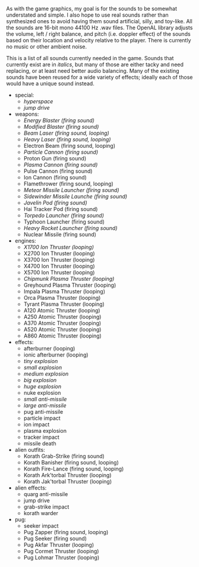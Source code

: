 As with the game graphics, my goal is for the sounds to be somewhat understated and simple. I also hope to use real sounds rather than synthesized ones to avoid having them sound artificial, silly, and toy-like. All the sounds are 16-bit mono 44100 Hz .wav files. The OpenAL library adjusts the volume, left / right balance, and pitch (i.e. doppler effect) of the sounds based on their location and velocity relative to the player. There is currently no music or other ambient noise.

This is a list of all sounds currently needed in the game. Sounds that currently exist are in _italics_, but many of those are either tacky and need replacing, or at least need better audio balancing. Many of the existing sounds have been reused for a wide variety of effects; ideally each of those would have a unique sound instead.

  * special:
    * _hyperspace_
    * _jump drive_
  * weapons:
    * _Energy Blaster (firing sound)_
    * _Modified Blaster (firing sound)_
    * _Beam Laser (firing sound, looping)_
    * _Heavy Laser (firing sound, looping)_
    * Electron Beam (firing sound, looping)
    * _Particle Cannon (firing sound)_
    * Proton Gun (firing sound)
    * _Plasma Cannon (firing sound)_
    * Pulse Cannon (firing sound)
    * Ion Cannon (firing sound)
    * Flamethrower (firing sound, looping)
    * _Meteor Missile Launcher (firing sound)_
    * _Sidewinder Missile Launche (firing sound)_
    * _Javelin Pod (firing sound)_
    * Hai Tracker Pod (firing sound)
    * _Torpedo Launcher (firing sound)_
    * Typhoon Launcher (firing sound)
    * _Heavy Rocket Launcher (firing sound)_
    * Nuclear Missile (firing sound)
  * engines:
    * _X1700 Ion Thruster (looping)_
    * X2700 Ion Thruster (looping)
    * X3700 Ion Thruster (looping)
    * X4700 Ion Thruster (looping)
    * X5700 Ion Thruster (looping)
    * _Chipmunk Plasma Thruster (looping)_
    * Greyhound Plasma Thruster (looping)
    * Impala Plasma Thruster (looping)
    * Orca Plasma Thruster (looping)
    * Tyrant Plasma Thruster (looping)
    * A120 Atomic Thruster (looping)
    * A250 Atomic Thruster (looping)
    * A370 Atomic Thruster (looping)
    * A520 Atomic Thruster (looping)
    * A860 Atomic Thruster (looping)
  * effects:
    * afterburner (looping)
    * ionic afterburner (looping)
    * _tiny explosion_
    * _small explosion_
    * _medium explosion_
    * _big explosion_
    * _huge explosion_
    * nuke explosion
    * _small anti-missile_
    * _large anti-missile_
    * pug anti-missile
    * particle impact
    * ion impact
    * plasma explosion
    * tracker impact
    * missile death
  * alien outfits:
    * Korath Grab-Strike (firing sound)
    * Korath Banisher (firing sound, looping)
    * Korath Fire-Lance (firing sound, looping)
    * Korath Ark'torbal Thruster (looping)
    * Korath Jak'torbal Thruster (looping)
  * alien effects:
    * quarg anti-missile
    * jump drive
    * grab-strike impact
    * korath warder
  * pug:
    * seeker impact
    * Pug Zapper (firing sound, looping)
    * Pug Seeker (firing sound)
    * Pug Akfar Thruster (looping)
    * Pug Cormet Thruster (looping)
    * Pug Lohmar Thruster (looping)